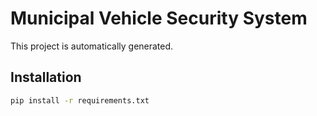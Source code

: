 # Municipal Vehicle Security System

This project is automatically generated.

## Installation

```sh
pip install -r requirements.txt
```
